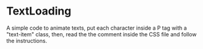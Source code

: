 # TextLoading
A simple code to animate texts, put each character inside a P tag with a "text-item" class, then, read the the comment inside the CSS file and follow the instructions.
